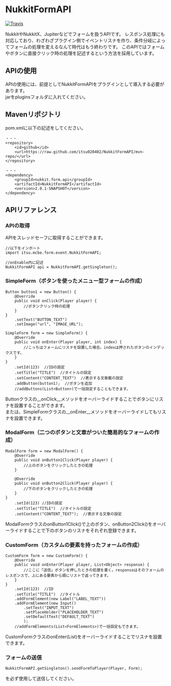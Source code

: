 # NukkitFormAPI
[![Travis](https://travis-ci.org/itsu020402/NukkitFormAPI.svg?branch=master)](https://travis-ci.org/itsu020402/NukkitFormAPI)  
  
NukkitやNukkitX、Jupiterなどでフォームを扱うAPIです。
レスポンス処理にも対応しており、わざわざプラグイン側でイベントリスナを作り、条件分岐によってフォームの処理を変えるなんて時代はもう終わりです。
このAPIではフォームやボタンに直接クリック時の処理を記述するという方法を採用しています。  
  
## APIの使用
APIの使用には、前提としてNukkitFormAPIをプラグインとして導入する必要があります。  
jarをpluginsフォルダに入れてください。  
  
## Mavenリポジトリ
pom.xmlに以下の記述をしてください。
    
    ・・・
    <repository>
        <id>github</id>
        <url>https://raw.github.com/itsu020402/NukkitFormAPI/mvn-repo/</url>
    </repository>
    
    ・・・
    <dependency>
    	<groupId>nukkit.form.api</groupId>
    	<artifactId>NukkitFormAPI</artifactId>
    	<version>2.0.1-SNAPSHOT</version>
    </dependency>
    
  
## APIリファレンス
### APIの取得
APIをスレッドセーフに取得することができます。

    //以下をインポート
    import itsu.mcbe.form.event.NukkitFormAPI;
      
    //onEnable内に記述
    NukkitFormAPI api = NukkitFormAPI.getSingleton();

### SimpleForm（ボタンを使ったメニュー型フォームの作成）

    Button button1 = new Button() {
        @Override
        public void onClick(Player player) {
            //ボタンクリック時の処理
        }
    }
        .setText("BUTTON_TEXT")
        .setImage("url", "IMAGE_URL");
        
    SimpleForm form = new SimpleForm() {
        @Override
        public void onEnter(Player player, int index) {
            //こっちはフォームにリスナを設置した場合。indexは押されたボタンのインデックスです。
        }
    }
        .setId(123)  //IDの設定
        .setTitle("TITLE")  //タイトルの設定
        .setContent("CONTENT_TEXT")  //表示する文章載の設定
        .addButton(button1);  //ボタンを追加
        //addButtons(List<Button>)で一括設定することもできます。
        
Buttonクラスの__onClick__メソッドをオーバーライドすることでボタンにリスナを設置することができます。  
または、SimpleFormクラスの__onEnter__メソッドをオーバーライドしてもリスナを設置できます。  
  
### ModalForm（二つのボタンと文章がついた簡易的なフォームの作成）

    ModalForm form = new ModalForm() {
        @Override
        public void onButton1Click(Player player) {
            //上のボタンをクリックしたときの処理
        }
        
        @Override
        public void onButton2Click(Player player) {
            //下のボタンをクリックしたときの処理
        }
    }
        .setId(123) //IDの設定
        .setTitle("TITLE")  //タイトルの設定
        .setContent("CONTENT_TEXT");  //表示する文章の設定
        
ModalFormクラスのonButton1Click()で上のボタン、onButton2Click()をオーバーライドすることで下のボタンのリスナをそれぞれ登録できます。  
  
### CustomForm（カスタムの要素を持ったフォームの作成）
    CustomForm form = new CustomForm() {
        @Override
        public void onEnter(Player player, List<Object> response) {
            //ここに「送信」ボタンを押したときの処理を書く。responseはそのフォームのレスポンスで、上にある要素から順にリストで返ってきます。
        }
    }
        .setId(123)  //ID
        .setTitle("TITLE")  //タイトル
        .addFormElement(new Label("LABEL_TEXT"))
        .addFormElement(new Input()
            .setText("INPUT_TEXT")
            .setPlaceHolder("PLACEHOLDER_TEXT")
            .setDefaultText("DEFAULT_TEXT")
            );
        //addFormElements(List<FormElements>)で一括設定もできます。
CustomFormクラスのonEnter(List<Object>)をオーバーライドすることでリスナを設置できます。  
  
### フォームの送信
    NukkitFormAPI.getSingleton().sendFormToPlayer(Player, Form);
を必ず使用して送信してください。  
